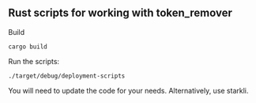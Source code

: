 ## Rust scripts for working with token_remover

Build

```
cargo build
```

Run the scripts:

```
./target/debug/deployment-scripts
```

You will need to update the code for your needs. Alternatively, use starkli.
